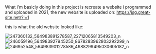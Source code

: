 What i'm basicly doing in this project is recreate a website i programmed and uploaded in 2021, 
the new website is uploaded on: https://jsg.great-site.net/?i=1

this is what the old website looked like:


![247360132_564983891278587_22712065813549203_n](https://github.com/user-attachments/assets/41418402-2191-4abe-bd9f-4503f25f2bea)
![246059196_564983927945250_8678283962803292299_n](https://github.com/user-attachments/assets/b28775e4-8677-41c6-9376-e33a8dbea6f6)
![246952548_564983901278586_4988299495030605182_n](https://github.com/user-attachments/assets/dfb5c30c-89a6-4ace-ba61-3b61b0c4392b)
